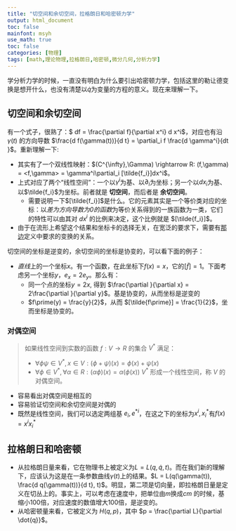```yaml
---
title: "切空间和余切空间，拉格朗日和哈密顿力学"
output: html_document
toc: false
mainfont: msyh
use_math: true
toc: false
categories: [物理]
tags: [math,理论物理,拉格朗日,哈密顿,微分几何,分析力学]
---
```

<meta http-equiv='Content-Type' content='text/html; charset=utf-8' />

学分析力学的时候，一直没有明白为什么要引出哈密顿力学，包括这里的勒让德变换是想开什么，也没有清楚以$\dot{q}$为变量的方程的意义。现在来理解一下。

## 切空间和余切空间 ##

有一个式子，很熟了：$ df = \frac{\partial f}{\partial x^i} d x^i$，对应也有沿 $\gamma(t)$ 的方向导数 $\frac{d f(\gamma(t))}{d t} = \partial_i f \frac{d \gamma^i}{dt }$。重新理解一下:

* 其实有了一个双线性映射：$(C^{\infty},\Gamma) \rightarrow R: (f,\gamma) = <f,\gamma> = \gamma^i\partial_i [\tilde{f_i}]dx^i$。
* 上式对应了两个“线性空间”：一个以$\gamma^i$为基、以$\partial_i$为坐标；另一个以$dx_i$为基、以$\tilde{f_i}$为坐标。前者就是 **切空间**，而后者是 **余切空间**。
  * 需要说明一下$[\tilde{f_i}]$是什么。它的元素其实是一个等价类对应的坐标：以*差为方向导数为0的函数*为等价关系得到的一族函数为一类，它们的特性可以由其对 $dx^i$ 的比例来决定，这个比例就是 $[\tilde{f_i}]$。
* 由于在流形上希望这个结果和坐标卡的选择无关，在宽泛的要求下，需要有[那边](./微分几何.md#切向量)定义中要求的变换的关系。

切空间的坐标是逆变的，余切空间的坐标是协变的，可以看下面的例子：
* $直线$上的一个坐标$x$。有一个函数，在此坐标下$f(x)=x$，它的$[\tilde{f}] = 1$。下面考虑另一个坐标$y$，$e_x = 2e_y$。那么有：
  * 同一个点的坐标$y = 2x$, 得到 $\frac{\partial }{\partial x} = 2\frac{\partial }{\partial y}$。基是协变的，从而坐标是逆变的
  * $f\prime(y) = \frac{y}{2}$，从而 $[\tilde{f\prime}] = \frac{1}{2}$，坐而坐标是协变的。

### 对偶空间 ###

> 如果线性空间到实数的函数 $f : V \rightarrow R$ 的集合 $V^*$ 满足：
> * $\forall \phi \psi \in V^*, x \in V: (\phi + \psi)(x) = \phi(x) + \psi(x)$
> * $\forall \phi \in V^*, \forall \alpha \in R: (\alpha\phi)(x) = \alpha(\phi(x))$
> $V^*$ 形成一个线性空间，称 $V$ 的对偶空间。

* 容易看出对偶空间是相互的
* 容易验证切空间和余切空间是对偶的
* 既然是线性空间，我们可以选定两组基 $e_i, e^{*i}$，在这之下的坐标为$x^i,x^*_{i}$有$f(x) = x^i x^*_{i}$



  

## 拉格朗日和哈密顿 ##

* 从拉格朗日量来看，它在物理书上被定义为$L = L(q, \dot{q}, t)$。而在我们新的理解下，应该认为这是在一条参数曲线$\gamma(t)$上的结果。$L = L(q(\gamma(t)), \frac{d q(\gamma(t))}{d t}, t)$。明显，第二项是切向量，即拉格朗日量是定义在切丛上的。事实上，可以考虑在速度中，把单位由$m$换成$cm$ 的时候，基缩小100倍，对应速度的数值增大100倍，是逆变的。
* 从哈密顿量来看，它被定义为 $H(q, p)$，其中 $p = \frac{\partial L}{\partial \dot{q}}$。

